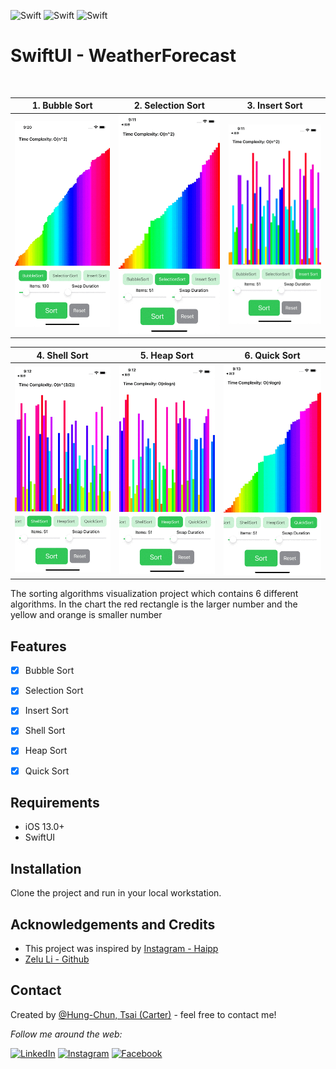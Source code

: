 ![Swift](https://img.shields.io/badge/Swift-5.0-brightgreen)
![Swift](https://img.shields.io/badge/iOS-13.0-brightgreen)
![Swift](https://img.shields.io/badge/SwiftUI-2.0-brightgreen)

# SwiftUI - WeatherForecast
<br />

| 1. Bubble Sort  | 2. Selection Sort | 3. Insert Sort|
| ------------- | ------------- | ------------- | 
| <img src="Screenshot/01.gif" alt="action" width="300"> | <img src="Screenshot/02.gif" alt="action" width="300"> | <img src="Screenshot/03.gif" alt="action" width="300"> |

| 4. Shell Sort  | 5. Heap Sort | 6. Quick Sort|
| ------------- | ------------- | ------------- | 
| <img src="Screenshot/04.gif" alt="action" width="300"> | <img src="Screenshot/05.gif" alt="action" width="300"> | <img src="Screenshot/06.gif" alt="action" width="300"> |

The sorting algorithms visualization project which contains 6 different algorithms.
In the chart the red rectangle is the larger number and the yellow and orange is smaller number

## Features

- [x] Bubble Sort
- [x] Selection Sort
- [x] Insert Sort
- [x] Shell Sort
- [x] Heap Sort
- [x] Quick Sort


## Requirements

- iOS 13.0+
- SwiftUI

## Installation

Clone the project and run in your local workstation. 


## Acknowledgements and Credits
- This project was inspired by [Instagram - Haipp](https://www.instagram.com/p/COdA_nPtqtl/?utm_source=ig_web_copy_link)
- [Zelu Li - Github](https://github.com/lizelu)


## Contact
Created by [@Hung-Chun, Tsai (Carter)](linkedin.com/in/hung-chun-carter-tsai-372584175) - feel free to contact me!

<div>

<i>Follow me around the web:</i><br>

<!-- <a target="_blank" href="https://www.linkedin.com/in/hung-chun-carter-tsai-372584175/">🇱​🇮​🇳​🇰​🇪​🇩​🇮​🇳​</a> ●
<a target="_blank" href="https://www.instagram.com/hungchun.tsai/">🇮​🇳​🇸​🇹​🇦​🇬​🇷​🇦​🇲​</a> ●
<a target="_blank" href="https://www.facebook.com/hongjun.cai.5">🇫​🇦​🇨​🇪​🇧​🇴​🇴​🇰​</a> ● -->

<a href="https://www.linkedin.com/in/hung-chun-carter-tsai-372584175/" target="_blank"><img src="https://img.shields.io/badge/LinkedIn-%230077B5.svg?&style=flat-square&logo=linkedin&logoColor=white" alt="LinkedIn"></a>
<a href="https://www.instagram.com/hungchun.tsai/" target="_blank"><img src="https://img.shields.io/badge/Instagram-%23E4405F.svg?&style=flat-square&logo=instagram&logoColor=white" alt="Instagram"></a>
<a href="https://www.facebook.com/hongjun.cai.5" target="_blank"><img src="https://img.shields.io/badge/Facebook-%231877F2.svg?&style=flat-square&logo=facebook&logoColor=white" alt="Facebook"></a>

</div>
